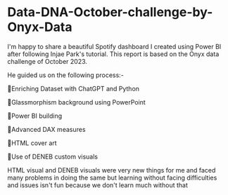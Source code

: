 # Data-DNA-October-challenge-by-Onyx-Data

I'm happy to share a beautiful Spotify dashboard I created using Power BI after following Injae Park's tutorial. This report is based on the Onyx data challenge of October 2023.

He guided us on the following process:-

🎤Enriching Dataset with ChatGPT and Python

🎤Glassmorphism background using PowerPoint

🎤Power BI building

🎤Advanced DAX measures

🎤HTML cover art

🎤Use of DENEB custom visuals

HTML visual and DENEB visuals were very new things for me and faced many problems in doing the same but learning without facing difficulties and issues isn't fun because we don't learn much without that
